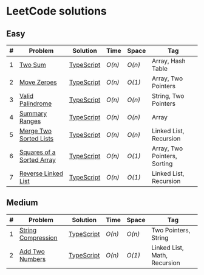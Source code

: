 # LeetCode solutions

## Easy

| #   | Problem                                                                               | Solution                                                                                                     | Time   | Space  | Tag                          |
| --- | ------------------------------------------------------------------------------------- | ------------------------------------------------------------------------------------------------------------ | ------ | ------ | ---------------------------- |
| 1   | [Two Sum](https://leetcode.com/problems/two-sum/)                                     | [TypeScript](https://github.com/sandrig/leetcode/blob/master/typescript/src/twoSum/README.md)                | _O(n)_ | _O(n)_ | Array, Hash Table            |
| 2   | [Move Zeroes](https://leetcode.com/problems/move-zeroes/)                             | [TypeScript](https://github.com/sandrig/leetcode/blob/master/typescript/src/moveZeroes/README.md)            | _O(n)_ | _O(1)_ | Array, Two Pointers          |
| 3   | [Valid Palindrome](https://leetcode.com/problems/valid-palindrome/)                   | [TypeScript](https://github.com/sandrig/leetcode/blob/master/typescript/src/validPalindrome/README.md)       | _O(n)_ | _O(n)_ | String, Two Pointers         |
| 4   | [Summary Ranges](https://leetcode.com/problems/summary-ranges/)                       | [TypeScript](https://github.com/sandrig/leetcode/blob/master/typescript/src/summaryRanges/README.md)         | _O(n)_ | _O(n)_ | Array                        |
| 5   | [Merge Two Sorted Lists](https://leetcode.com/problems/merge-two-sorted-lists/)       | [TypeScript](https://github.com/sandrig/leetcode/blob/master/typescript/src/mergeTwoSortedLists/README.md)   | _O(n)_ | _O(n)_ | Linked List, Recursion       |
| 6   | [Squares of a Sorted Array](https://leetcode.com/problems/squares-of-a-sorted-array/) | [TypeScript](https://github.com/sandrig/leetcode/blob/master/typescript/src/squaresOfaSortedArray/README.md) | _O(n)_ | _O(1)_ | Array, Two Pointers, Sorting |
| 7   | [Reverse Linked List](https://leetcode.com/problems/reverse-linked-list/)             | [TypeScript](https://github.com/sandrig/leetcode/blob/master/typescript/src/reverseLinkedList/README.md)     | _O(n)_ | _O(1)_ | Linked List, Recursion       |

## Medium

| #   | Problem                                                                 | Solution                                                                                                 | Time   | Space  | Tag                          |
| --- | ----------------------------------------------------------------------- | -------------------------------------------------------------------------------------------------------- | ------ | ------ | ---------------------------- |
| 1   | [String Compression](https://leetcode.com/problems/string-compression/) | [TypeScript](https://github.com/sandrig/leetcode/blob/master/typescript/src/stringCompression/README.md) | _O(n)_ | _O(n)_ | Two Pointers, String         |
| 2   | [Add Two Numbers](https://leetcode.com/problems/add-two-numbers/)       | [TypeScript](https://github.com/sandrig/leetcode/blob/master/typescript/src/addTwoNumbers/README.md)     | _O(n)_ | _O(1)_ | Linked List, Math, Recursion |

